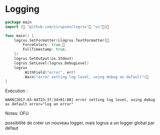 <!-- .slide: class="with-code-bg-dark" -->

# Logging

```go
package main
import ( "github.com/sirupsen/logrus" "os")

func main() {
    logrus.SetFormatter(&logrus.TextFormatter{
        ForceColors: true,
        FullTimestamp: true,
    })
    logrus.SetOutput(os.Stdout)
    logrus.SetLevel(logrus.DebugLevel)
    logrus
        .WithField("error", err)
        .Warn("error setting log level, using debug as default")
}
```

Exécution :

```shell
WARN[2017-03-04T23:37:34+01:00] error setting log level, using debug as default error="log an error"
```

Notes:
OFU

possibilité de créer un nouveau logger, mais logrus a un logger global par défaut
